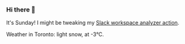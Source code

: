### Hi there :wave:

It's Sunday! I might be tweaking my [Slack workspace analyzer action](https://github.com/bewuethr/slack-analyzer).

Weather in Toronto: light snow, at -3°C.

